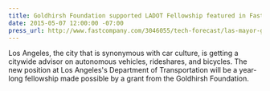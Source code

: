 ```yaml
---
title: Goldhirsh Foundation supported LADOT Fellowship featured in Fast Company
date: 2015-05-07 12:00:00 -07:00
press_url: http://www.fastcompany.com/3046055/tech-forecast/las-mayor-garcetti-were-hiring-a-ride-share-and-autonomous-car-advisor
---
```


Los Angeles, the city that is synonymous with car culture, is getting a citywide advisor on autonomous vehicles, rideshares, and bicycles. The new position at Los Angeles's Department of Transportation will be a year-long fellowship made possible by a grant from the Goldhirsh Foundation.
